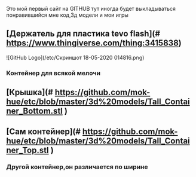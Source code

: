 Это мой первый сайт на GITHUB
тут иногда будет выкладываться понравившийся мне код,3д модели и мои игры
## [Держатель для пластика tevo flash](# https://www.thingiverse.com/thing:3415838)
![GitHub Logo](/etc/Скриншот 18-05-2020 014816.png)
### Контейнер для всякой мелочи 
## [Крышка](# https://github.com/mok-hue/etc/blob/master/3d%20models/Tall_Container_Bottom.stl ) 
## [Сам контейнер](# https://github.com/mok-hue/etc/blob/master/3d%20models/Tall_Container_Top.stl )
### Другой контейнер,он различается по ширине
